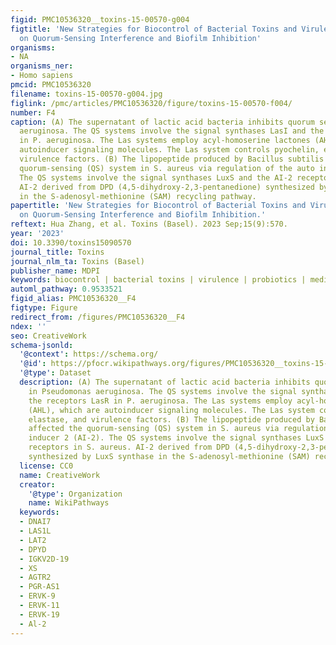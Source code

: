 ```yaml
---
figid: PMC10536320__toxins-15-00570-g004
figtitle: 'New Strategies for Biocontrol of Bacterial Toxins and Virulence: Focusing
  on Quorum-Sensing Interference and Biofilm Inhibition'
organisms:
- NA
organisms_ner:
- Homo sapiens
pmcid: PMC10536320
filename: toxins-15-00570-g004.jpg
figlink: /pmc/articles/PMC10536320/figure/toxins-15-00570-f004/
number: F4
caption: (A) The supernatant of lactic acid bacteria inhibits quorum sensing in Pseudomonas
  aeruginosa. The QS systems involve the signal synthases LasI and the receptors LasR
  in P. aeruginosa. The Las systems employ acyl-homoserine lactones (AHL), which are
  autoinducer signaling molecules. The Las system controls pyochelin, elastase, and
  virulence factors. (B) The lipopeptide produced by Bacillus subtilis affected the
  quorum-sensing (QS) system in S. aureus via regulation of the auto inducer 2 (AI-2).
  The QS systems involve the signal synthases LuxS and the AI-2 receptors in S. aureus.
  AI-2 derived from DPD (4,5-dihydroxy-2,3-pentanedione) synthesized by LuxS synthase
  in the S-adenosyl-methionine (SAM) recycling pathway.
papertitle: 'New Strategies for Biocontrol of Bacterial Toxins and Virulence: Focusing
  on Quorum-Sensing Interference and Biofilm Inhibition.'
reftext: Hua Zhang, et al. Toxins (Basel). 2023 Sep;15(9):570.
year: '2023'
doi: 10.3390/toxins15090570
journal_title: Toxins
journal_nlm_ta: Toxins (Basel)
publisher_name: MDPI
keywords: biocontrol | bacterial toxins | virulence | probiotics | medicinal plants
automl_pathway: 0.9533521
figid_alias: PMC10536320__F4
figtype: Figure
redirect_from: /figures/PMC10536320__F4
ndex: ''
seo: CreativeWork
schema-jsonld:
  '@context': https://schema.org/
  '@id': https://pfocr.wikipathways.org/figures/PMC10536320__toxins-15-00570-g004.html
  '@type': Dataset
  description: (A) The supernatant of lactic acid bacteria inhibits quorum sensing
    in Pseudomonas aeruginosa. The QS systems involve the signal synthases LasI and
    the receptors LasR in P. aeruginosa. The Las systems employ acyl-homoserine lactones
    (AHL), which are autoinducer signaling molecules. The Las system controls pyochelin,
    elastase, and virulence factors. (B) The lipopeptide produced by Bacillus subtilis
    affected the quorum-sensing (QS) system in S. aureus via regulation of the auto
    inducer 2 (AI-2). The QS systems involve the signal synthases LuxS and the AI-2
    receptors in S. aureus. AI-2 derived from DPD (4,5-dihydroxy-2,3-pentanedione)
    synthesized by LuxS synthase in the S-adenosyl-methionine (SAM) recycling pathway.
  license: CC0
  name: CreativeWork
  creator:
    '@type': Organization
    name: WikiPathways
  keywords:
  - DNAI7
  - LAS1L
  - LAT2
  - DPYD
  - IGKV2D-19
  - XS
  - AGTR2
  - PGR-AS1
  - ERVK-9
  - ERVK-11
  - ERVK-19
  - Al-2
---
```


